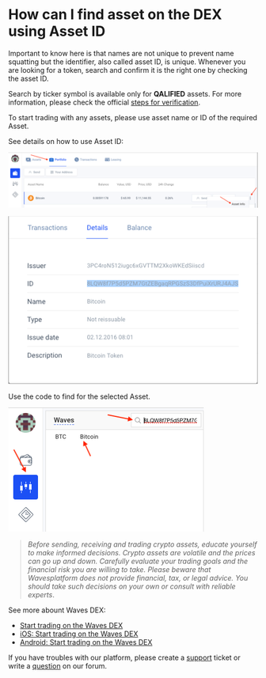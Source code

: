 # How can I find asset on the DEX using Asset ID

Important to know here is that names are not unique to prevent name squatting but the identifier, also called asset ID, is unique. Whenever you are looking for a token, search and confirm it is the right one by checking the asset ID.

Search by ticker symbol is available only for **QALIFIED** assets. For more information, please check the official [steps for verification](https://bettertokens.org/application-progress.html).

To start trading with any assets, please use asset name or ID of the required Asset.

See details on how to use Asset ID:

![](/_assets/asset_id_01.png)

![](/_assets/asset_id_02.png)

Use the code to find for the selected Asset.

![](/_assets/asset_id_03.png)

> *Before sending, receiving and trading crypto assets, educate yourself to make informed decisions. Crypto assets are volatile and the prices can go up and down. Carefully evaluate your trading goals and the financial risk you are willing to take.
Please beware that Wavesplatform does not provide financial, tax, or legal advice. You should take such decisions on your own or consult with reliable experts*.

See more abount Waves DEX:

* [Start trading on the Waves DEX](/waves-client/waves-dex/start-trading-on-the-waves-dex.md)
* [iOS: Start trading on the Waves DEX](/waves-client/mobile-apps/iOS/waves-dex/start-trading-on-the-waves-dex.md)
* [Android: Start trading on the Waves DEX](/waves-client/mobile-apps/android/waves-dex/start-trading-on-the-waves-dex.md)

If you have troubles with our platform, please create a [support](https://support.wavesplatform.com/) ticket or write a [question](https://forum.wavesplatform.com/) on our forum.
